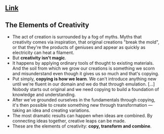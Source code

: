 ## [Link](https://www.youtube.com/watch?v=nJPERZDfyWc)

## The Elements of Creativity
 - The act of creation is surrounded by a fog of myths. Myths that creativity comes via inspiration, that original creations "break the mold", or that they're the products of geniuses and appear as quickly as electricity can heat a filament.
 - But **creativity isn't magic**.
 - It happens by applying ordinary tools of thought to existing materials. And the soil from which we grow our creations is something we scorn and misunderstand even though it gives us so much and that's copying.
 - Put simply, **copying is how we learn**. We can't introduce anything new until we're fluent in our domain and we do that through emulation. [...] Nobody starts out original and we need copying to build a foundation of knowledge and understanding.
 - After we've grounded ourselves in the fundamentals through copying, it's then possible to create something new through transformation — taking an idea and creating variations.
 - The most dramatic results can happen when ideas are combined. By connecting ideas together, creative leaps can be made.
 - These are the elements of creativity: **copy, transform and combine**.
